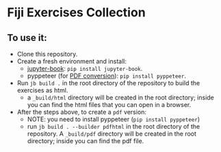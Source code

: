 # Fiji Exercises Collection

## To use it:
- Clone this repository.
- Create a fresh environment and install:
    - [jupyter-book](https://jupyterbook.org/en/stable/start/overview.html#install-jupyter-book): `pip install jupyter-book`.
    - pyppeteer (for [PDF conversion](https://jupyterbook.org/en/stable/advanced/pdf.html#build-a-pdf)): `pip install pyppeteer`.
- Run `jb build .` in the root directory of the repository to build the exercises as html.
    - a `_build/html` directory will be created in the root directory; inside you can find the html files that you can open in a browser.
- After the steps above, to create a `pdf` version:
    - NOTE: you need to install pyppeteer (`pip install pyppeteer`)     
    - run `jb build . --builder pdfhtml` in the root directory of the repository. A `_build/pdf` directory will be created in the root directory; inside you can find the pdf file.
